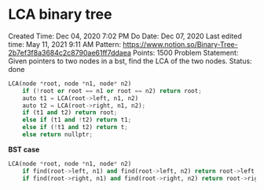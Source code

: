 # LCA binary tree

Created Time: Dec 04, 2020 7:02 PM
Do Date: Dec 07, 2020
Last edited time: May 11, 2021 9:11 AM
Pattern: https://www.notion.so/Binary-Tree-2b7ef3f8a3684c2c8790ae61ff7ddaea
Points: 1500
Problem Statement: Given pointers to two nodes in a bst, find the LCA of the two nodes. 
Status: done

```python
LCA(node *root, node *n1, node* n2)
	if (!root or root == n1 or root == n2) return root;
	auto t1 = LCA(root->left, n1, n2)
	auto t2 = LCA(root->right, n1, n2); 
	if (t1 and t2) return root;
	else if (t1 and !t2) return t1; 
	else if (!t1 and t2) return t; 
	else return nullptr; 
```

**BST case**

```python
LCA(node *root, node *n1, node* n2)
	if find(root->left, n1) and find(root->left, n2) return root->left;
	if find(root->right, n1) and find(root->right, n2) return root->right;	
```